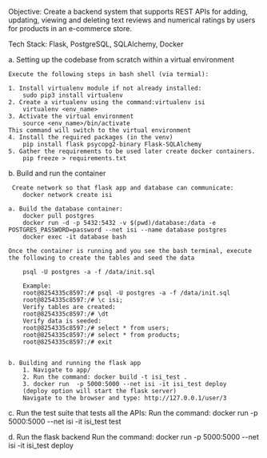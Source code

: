 Objective:
Create a backend system that supports REST APIs for adding, updating, viewing and deleting text reviews and numerical ratings by users for products in an e-commerce store.

Tech Stack: Flask, PostgreSQL, SQLAlchemy, Docker

a. Setting up the codebase from scratch within a virtual environment

	Execute the following steps in bash shell (via termial):

	1. Install virtualenv module if not already installed:
		sudo pip3 install virtualenv
	2. Create a virtualenv using the command:virtualenv isi
		virtualenv <env_name>
	3. Activate the virtual environment
		source <env_name>/bin/activate
	This command will switch to the virtual environment
	4. Install the required packages (in the venv)
		pip install flask psycopg2-binary Flask-SQLAlchemy
	5. Gather the requirements to be used later create docker containers.
		pip freeze > requirements.txt

b. Build and run the container
		
	 Create network so that flask app and database can communicate:
		docker network create isi
		
	a. Build the database container:
		docker pull postgres
		docker run -d -p 5432:5432 -v $(pwd)/database:/data -e POSTGRES_PASSWORD=password --net isi --name database postgres
		docker exec -it database bash

	Once the container is running and you see the bash terminal, execute the following to create the tables and seed the data

		psql -U postgres -a -f /data/init.sql

		Example: 
		root@8254335c8597:/# psql -U postgres -a -f /data/init.sql
		root@8254335c8597:/# \c isi;
		Verify tables are created:
		root@8254335c8597:/# \dt
		Verify data is seeded:
		root@8254335c8597:/# select * from users;
		root@8254335c8597:/# select * from products;
		root@8254335c8597:/# exit


	b. Building and running the flask app
		1. Navigate to app/
		2. Run the command: docker build -t isi_test .
		3. docker run  -p 5000:5000 --net isi -it isi_test deploy
		(deploy option will start the flask server)
		Navigate to the browser and type: http://127.0.0.1/user/3 



c. Run the test suite that tests all the APIs:
	Run the command: docker run  -p 5000:5000 --net isi -it isi_test test

d. Run the flask backend
	Run the command: docker run  -p 5000:5000 --net isi -it isi_test deploy

